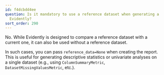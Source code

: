 ```yaml
---
id: f4dcbdd4ee
question: Is it mandatory to use a reference dataset when generating a report with
  Evidently?
sort_order: 290
---
```


No. While Evidently is designed to compare a reference dataset with a current one, it can also be used without a reference dataset.

In such cases, you can pass `reference_data=None` when creating the report. This is useful for generating descriptive statistics or univariate analyses on a single dataset (e.g., using `ColumnSummaryMetric`, `DatasetMissingValuesMetric`, etc.).